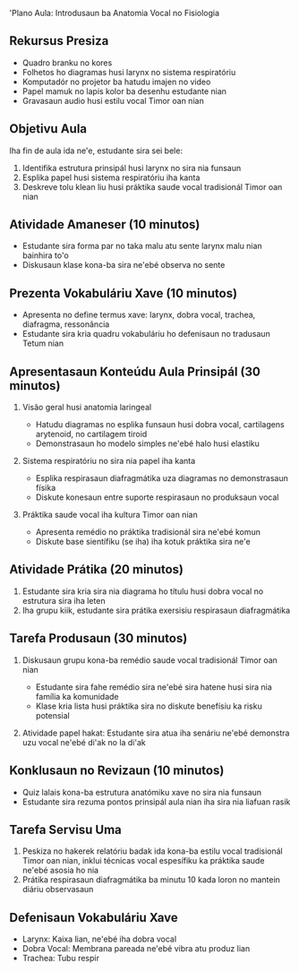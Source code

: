'Plano Aula: Introdusaun ba Anatomia Vocal no Fisiologia

## Rekursus Presiza
- Quadro branku no kores
- Folhetos ho diagramas husi larynx no sistema respiratóriu
- Komputadór no projetor ba hatudu imajen no video
- Papel mamuk no lapis kolor ba desenhu estudante nian
- Gravasaun audio husi estilu vocal Timor oan nian

## Objetivu Aula
Iha fin de aula ida ne'e, estudante sira sei bele:
1. Identifika estrutura prinsipál husi larynx no sira nia funsaun
2. Esplika papel husi sistema respiratóriu iha kanta
3. Deskreve tolu klean liu husi práktika saude vocal tradisionál Timor oan nian

## Atividade Amaneser (10 minutos)
- Estudante sira forma par no taka malu atu sente larynx malu nian bainhira to'o
- Diskusaun klase kona-ba sira ne'ebé observa no sente

## Prezenta Vokabuláriu Xave (10 minutos)
- Apresenta no define termus xave: larynx, dobra vocal, trachea, diafragma, ressonância
- Estudante sira kria quadru vokabuláriu ho defenisaun no tradusaun Tetum nian

## Apresentasaun Konteúdu Aula Prinsipál (30 minutos)
1. Visão geral husi anatomia laringeal
   - Hatudu diagramas no esplika funsaun husi dobra vocal, cartilagens arytenoid, no cartilagem tiroid
   - Demonstrasaun ho modelo simples ne'ebé halo husi elastiku

2. Sistema respiratóriu no sira nia papel iha kanta
   - Esplika respirasaun diafragmátika uza diagramas no demonstrasaun físika
   - Diskute konesaun entre suporte respirasaun no produksaun vocal

3. Práktika saude vocal iha kultura Timor oan nian
   - Apresenta remédio no práktika tradisionál sira ne'ebé komun
   - Diskute base sientífiku (se iha) iha kotuk práktika sira ne'e

## Atividade Prátika (20 minutos)
1. Estudante sira kria sira nia diagrama ho títulu husi dobra vocal no estrutura sira iha leten
2. Iha grupu kiik, estudante sira prátika exersisiu respirasaun diafragmátika

## Tarefa Produsaun (30 minutos)
1. Diskusaun grupu kona-ba remédio saude vocal tradisionál Timor oan nian
   - Estudante sira fahe remédio sira ne'ebé sira hatene husi sira nia família ka komunidade
   - Klase kria lista husi práktika sira no diskute benefísiu ka risku potensial

2. Atividade papel hakat: Estudante sira atua iha senáriu ne'ebé demonstra uzu vocal ne'ebé di'ak no la di'ak

## Konklusaun no Revizaun (10 minutos)
- Quiz lalais kona-ba estrutura anatómiku xave no sira nia funsaun
- Estudante sira rezuma pontos prinsipál aula nian iha sira nia liafuan rasik

## Tarefa Servisu Uma
1. Peskiza no hakerek relatóriu badak ida kona-ba estilu vocal tradisionál Timor oan nian, inklui técnicas vocal espesífiku ka práktika saude ne'ebé asosia ho nia
2. Prátika respirasaun diafragmátika ba minutu 10 kada loron no mantein diáriu observasaun

## Defenisaun Vokabuláriu Xave
- Larynx: Kaixa lian, ne'ebé iha dobra vocal
- Dobra Vocal: Membrana pareada ne'ebé vibra atu produz lian
- Trachea: Tubu respir